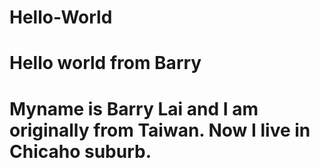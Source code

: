 # Hello-World
# Hello world from Barry
# Myname is Barry Lai and I am originally from Taiwan. Now I live in Chicaho suburb. 
